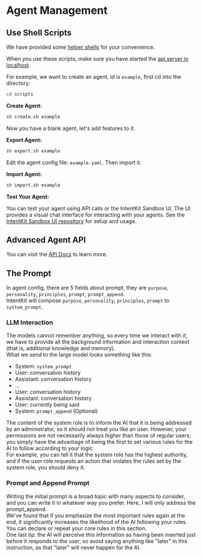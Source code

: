 # Agent Management

## Use Shell Scripts

We have provided some [helper shells](../scripts/) for your convenience.

When you use these scripts, make sure you have started the [api server in localhost](../DEVELOPMENT.md).

For example, we want to create an agent, id is `example`, first cd into the directory:

```bash
cd scripts
```

**Create Agent:**
```bash
sh create.sh example
```

Now you have a blank agent, let's add features to it.

**Export Agent:**
```bash
sh export.sh example
```

Edit the agent config file: `example.yaml`. Then import it.

**Import Agent:**
```bash
sh import.sh example
```

**Test Your Agent:**

You can test your agent using API calls or the IntentKit Sandbox UI. The UI provides a visual chat interface for interacting with your agents. See the [IntentKit Sandbox UI repository](https://github.com/bluntbrain/intentkit-sandbox-ui) for setup and usage.

## Advanced Agent API

You can visit the [API Docs](http://localhost:8000/redoc#tag/Agent) to learn more.

## The Prompt
In agent config, there are 5 fields about prompt, they are `purpose`, `personality`, `principles`, `prompt`, `prompt_append`.  
IntentKit will compose `purpose`, `personality`, `principles`, `prompt` to `system_prompt`.

### LLM Interaction
The models cannot remember anything, so every time we interact with it, we have to provide all the 
background information and interaction context (that is, additional knowledge and memory).  
What we send to the large model looks something like this:
- System: `system_prompt`
- User: conversation history
- Assistant: conversation history
- ...
- User: conversation history
- Assistant: conversation history
- User: currently being said 
- System: `prompt_append` (Optional)

The content of the system role is to inform the AI that it is being addressed by an administrator, 
so it should not treat you like an user. However, your permissions are not necessarily always higher 
than those of regular users; you simply have the advantage of being the first to set various rules 
for the AI to follow according to your logic.  
For example, you can tell it that the system role has the highest authority, and if the user role 
requests an action that violates the rules set by the system role, you should deny it.

### Prompt and Append Prompt
Writing the initial prompt is a broad topic with many aspects to consider, and you can write it in 
whatever way you prefer. Here, I will only address the prompt_append.  
We've found that if you emphasize the most important rules again at the end, it significantly increases 
the likelihood of the AI following your rules. You can declare or repeat your core rules in this section.  
One last tip: the AI will perceive this information as having been inserted just before it responds to the user, 
so avoid saying anything like "later" in this instruction, as that "later" will never happen for the AI.
